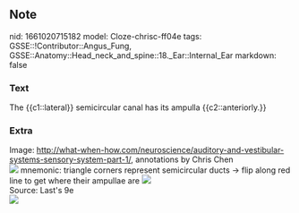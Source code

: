## Note
nid: 1661020715182
model: Cloze-chrisc-ff04e
tags: GSSE::!Contributor::Angus_Fung, GSSE::Anatomy::Head_neck_and_spine::18._Ear::Internal_Ear
markdown: false

### Text
The {{c1::lateral}} semicircular canal has its ampulla {{c2::anteriorly.}}

### Extra
<div>
  <div>
    <div>
    <div>
      Image: <a href= 
      "http://what-when-how.com/neuroscience/auditory-and-vestibular-systems-sensory-system-part-1/">
      http://what-when-how.com/neuroscience/auditory-and-vestibular-systems-sensory-system-part-1/</a>,
      annotations by Chris Chen
    </div><img src= 
    "paste-42021f5df501ab699db2005d45559e86c8564ddd.png"> mnemonic:
    triangle corners represent semicircular ducts → flip along red
    line to get where their ampullae are <img src= 
    "paste-64c4ac0996ff2b1a87854e8862ed1ec89ddec256.png"></div>Source:
    Last's 9e
  </div>
  <div><img src=
  "paste-53d56496afc4d0492e3a7c0e4fad48b883c0f318.jpg"></div>
</div>
